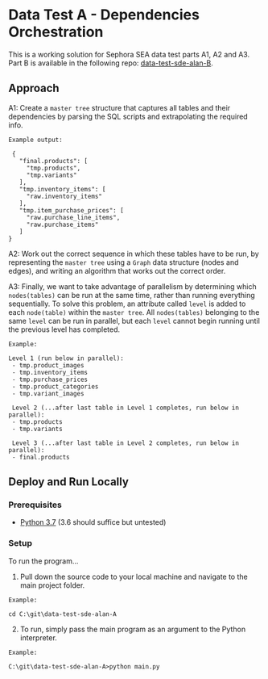 # Data Test A - Dependencies Orchestration

This is a working solution for Sephora SEA data test parts A1, A2 and A3. Part B is available in the following repo: [data-test-sde-alan-B](https://github.com/emailayuen/data-test-sde-alan-B).

## Approach

A1: Create a `master tree` structure that captures all tables and their dependencies by parsing the SQL scripts and extrapolating the required info.
 ```
 Example output:
  
  {
    "final.products": [
      "tmp.products",
      "tmp.variants"
    ],
    "tmp.inventory_items": [
      "raw.inventory_items"
    ],
    "tmp.item_purchase_prices": [
      "raw.purchase_line_items",
      "raw.purchase_items"
    ]
}
```
A2: Work out the correct sequence in which these tables have to be run, by representing the `master tree` using a `Graph` data structure (nodes and edges), and writing an algorithm that works out the correct order.

A3: Finally, we want to take advantage of parallelism by determining which `nodes(tables)` can be run at the same time, rather than running everything sequentially. To solve this problem, an attribute called `level` is added to each `node(table)` within the `master tree`. All `nodes(tables)` belonging to the same `level` can be run in parallel, but each `level` cannot begin running until the previous level has completed. 
 ```
 Example:
 
 Level 1 (run below in parallel):
  - tmp.product_images
  - tmp.inventory_items
  - tmp.purchase_prices
  - tmp.product_categories
  - tmp.variant_images
  
  Level 2 (...after last table in Level 1 completes, run below in parallel):
  - tmp.products
  - tmp.variants
  
  Level 3 (...after last table in Level 2 completes, run below in parallel):
  - final.products
 ```

## Deploy and Run Locally

### Prerequisites

* [Python 3.7](https://www.python.org/downloads/) (3.6 should suffice but untested)

### Setup

To run the program...

  1. Pull down the source code to your local machine and navigate to the main project folder.
  
  ```
  Example:
  
  cd C:\git\data-test-sde-alan-A
  ```
  
  2. To run, simply pass the main program as an argument to the Python interpreter.

  ```
  Example:
  
  C:\git\data-test-sde-alan-A>python main.py
  ```
